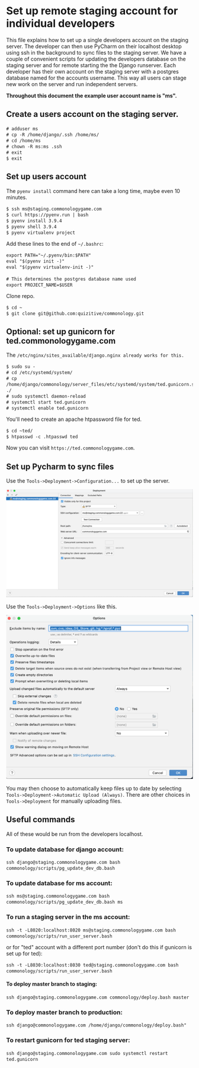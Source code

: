 # Set up remote staging account for individual developers


This file explains how to set up a single developers account on the staging server.
The developer can then use PyCharm on their localhost desktop using ssh in the
background to sync files to the staging server.  We have a couple of convenient scripts
for updating the developers database on the staging server and for remote starting the
the Django runserver.  Each developer has their own account on the staging server
with a postgres database named for the accounts username.  This way all users can
stage new work on the server and run independent servers.

**Throughout this document the example user account name is "ms".**

## Create a users account on the staging server.

```shell
# adduser ms
# cp -R /home/django/.ssh /home/ms/
# cd /home/ms
# chown -R ms:ms .ssh
# exit
$ exit
```

## Set up users account

The `pyenv install` command here can take a long time, maybe even 10 minutes.

```shell
$ ssh ms@staging.commonologygame.com
$ curl https://pyenv.run | bash
$ pyenv install 3.9.4
$ pyenv shell 3.9.4
$ pyenv virtualenv project
```

Add these lines to the end of `~/.bashrc`:

```shell
export PATH="~/.pyenv/bin:$PATH"
eval "$(pyenv init -)"
eval "$(pyenv virtualenv-init -)"

# This determines the postgres database name used
export PROJECT_NAME=$USER
```

Clone repo.

```shell
$ cd ~
$ git clone git@github.com:quizitive/commonology.git
```

## Optional: set up gunicorn for ted.commonologygame.com

The `/etc/nginx/sites_available/django.nginx already works for this.`

```shell
$ sudo su -
# cd /etc/systemd/system/
# cp /home/django/commonology/server_files/etc/systemd/system/ted.gunicorn.service ./
# sudo systemctl daemon-reload
# systemctl start ted.gunicorn
# systemctl enable ted.gunicorn
```

You'll need to create an apache htpassword file for ted.

```shell
$ cd ~ted/
$ htpasswd -c .htpasswd ted
```

Now you can visit `https://ted.commonologygame.com`.

## Set up Pycharm to sync files

Use the `Tools->Deployment->Configuration...` to set up the server.

![Deployment Configuration Image ](DeploymentConfig.png)

Use the `Tools->Deployment->Options` like this.

![Deployment Options Image ](DeploymentOptions.png)

You may then choose to automatically keep files up to
date by selecting `Tools->Deployment->Automatic Upload (Always)`.
There are other choices in `Tools->Deployment` for manually uploading files.

## Useful commands

All of these would be run from the developers localhost. 


### To update database for django account:
```shell
ssh django@staging.commonologygame.com bash commonology/scripts/pg_update_dev_db.bash
```

### To update database for ms account:
```shell
ssh ms@staging.commonologygame.com bash commonology/scripts/pg_update_dev_db.bash ms
```

### To run a staging server in the ms account:

```shell
ssh -t -L8020:localhost:8020 ms@staging.commonologygame.com bash commonology/scripts/run_user_server.bash
```

or for "ted" account with a different port number (don't do this if gunicorn is set up for ted):

```shell
ssh -t -L8030:localhost:8030 ted@staging.commonologygame.com bash commonology/scripts/run_user_server.bash
```

#### To deploy master branch to staging:

```shell
ssh django@staging.commonologygame.com commonology/deploy.bash master
```

### To deploy master branch to production:

```shell
ssh django@commonologygame.com /home/django/commonology/deploy.bash"
```

### To restart gunicorn for ted staging server:

```shell
ssh django@staging.commonologygame.com sudo systemctl restart ted.gunicorn
```